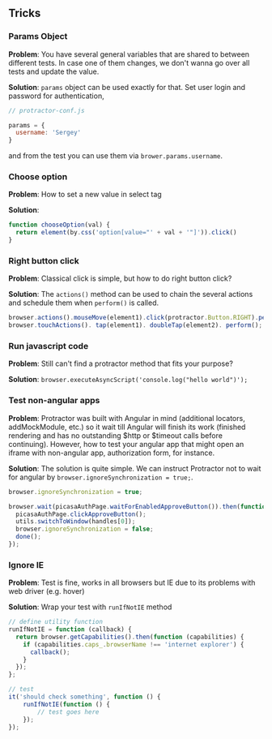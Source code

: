## Tricks

### Params Object
**Problem**: You have several general variables that are shared to between different tests. In case one of them changes, we don't wanna go over all tests and update the value.

**Solution**: `params` object can be used exactly for that. Set user login and password for authentication, 
```js
// protractor-conf.js

params = {
  username: 'Sergey'
}
```
and from the test you can use them via `brower.params.username`.


### Choose option
**Problem**: How to set a new value in select tag

**Solution**:

```js
function chooseOption(val) {
  return element(by.css('option[value="' + val + '"]')).click()
}
```

### Right button click
**Problem**: Classical click is simple, but how to do right button click?

**Solution**:
The `actions()` method can be used to chain the several actions and schedule them when `perform()` is called.
```js
browser.actions().mouseMove(element1).click(protractor.Button.RIGHT).perform();
browser.touchActions(). tap(element1). doubleTap(element2). perform();
```

### Run javascript code
**Problem**: Still can't find a protractor method that fits your purpose? 

**Solution**: `browser.executeAsyncScript('console.log("hello world")');`

### Test non-angular apps
**Problem**: Protractor was built with Angular in mind (additional locators, addMockModule, etc.) so it wait till Angular will finish its work (finished rendering and has no outstanding $http or $timeout calls before continuing). However, how to test your angular app that might open an iframe with non-angular app, authorization form, for instance.

**Solution**: The solution is quite simple. We can instruct Protractor not to wait for angular by `browser.ignoreSynchronization = true;`.
```js
browser.ignoreSynchronization = true;

browser.wait(picasaAuthPage.waitForEnabledApproveButton()).then(function () {
  picasaAuthPage.clickApproveButton();
  utils.switchToWindow(handles[0]);
  browser.ignoreSynchronization = false;
  done();
});
```

### Ignore IE
**Problem**: Test is fine, works in all browsers but IE due to its problems with web driver (e.g. hover)

**Solution**: Wrap your test with `runIfNotIE` method
```js
// define utility function
runIfNotIE = function (callback) {
  return browser.getCapabilities().then(function (capabilities) {
    if (capabilities.caps_.browserName !== 'internet explorer') {
      callback();
    }
  });
};
```

```js
// test
it('should check something', function () {
	runIfNotIE(function () {
		// test goes here
	});
});
```
